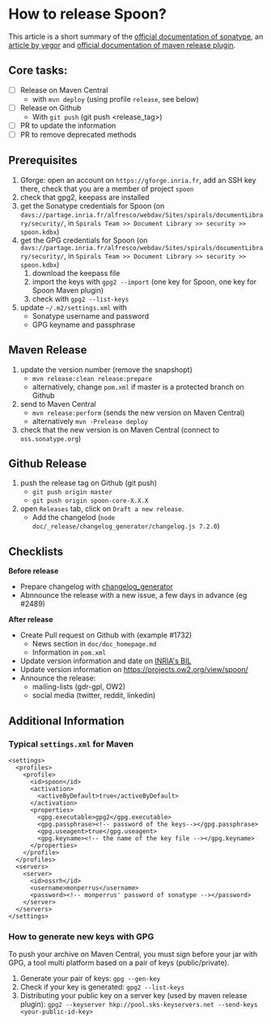 # How to release Spoon?

This article is a short summary of the [official documentation of sonatype](http://central.sonatype.org/pages/ossrh-guide.html), an [article by yegor](http://www.yegor256.com/2014/08/19/how-to-release-to-maven-central.html) and [official documentation of maven release plugin](http://maven.apache.org/maven-release/maven-release-plugin/).

## Core tasks:

* [ ] Release on Maven Central
    * with `mvn deploy` (using profile `release`, see below)
* [ ] Release on Github
    * With `git push` (git push <release_tag>)
* [ ] PR to update the information
* [ ] PR to remove deprecated methods

## Prerequisites

1. Gforge: open an account on `https://gforge.inria.fr`, add an SSH key there, check that you are a member of project `spoon`
1. check that gpg2, keepass are installed
1. get the Sonatype credentials for Spoon (on `davs://partage.inria.fr/alfresco/webdav/Sites/spirals/documentLibrary/security/`, in `Spirals Team >> Document Library >> security >> spoon.kdbx`)
1. get the GPG credentials for Spoon (on `davs://partage.inria.fr/alfresco/webdav/Sites/spirals/documentLibrary/security/`, in `Spirals Team >> Document Library >> security >> spoon.kdbx`)
    1. download the keepass file
    1. import the keys with `gpg2 --import` (one key for Spoon, one key for Spoon Maven plugin)
    1. check with `gpg2 --list-keys`
1. update  `~/.m2/settings.xml`  with
    * Sonatype username and password
    * GPG keyname and passphrase

## Maven Release

1. update the version number (remove the snapshopt)
    * `mvn release:clean release:prepare`
    * alternatively, change `pom.xml` if master is a protected branch on Github
1. send to Maven Central
    * `mvn release:perform` (sends the new version on Maven Central)
    * alternatively `mvn -Prelease deploy`
1. check that the new version is on Maven Central (connect to `oss.sonatype.org`)

## Github Release
1. push the release tag on Github (git push)
    - `git push origin master`
    - `git push origin spoon-core-X.X.X`
1. open `Releases` tab, click on `Draft a new release`.
    - Add the changelod (`node doc/_release/changelog_generator/changelog.js 7.2.0`)

## Checklists 

**Before release**

- Prepare changelog with [changelog_generator](https://github.com/INRIA/spoon/tree/master/doc/_release/changelog_generator)
- Abnnounce the release with a new issue, a few days in advance (eg #2489)

**After release**

- Create Pull request on Github with (example #1732)
    - News section in `doc/doc_homepage.md`
    - Information in `pom.xml`
- Update version information and date on [INRIA's BIL](https://bil.inria.fr/en/software/view/251/tab)
- Update version information on <https://projects.ow2.org/view/spoon/>
- Announce the release:
  * mailing-lists (gdr-gpl, OW2)
  * social media (twitter, reddit, linkedin)  

## Additional Information
###  Typical `settings.xml` for Maven

```
<settings>
  <profiles>
    <profile>
      <id>spoon</id>
      <activation>
        <activeByDefault>true</activeByDefault>
      </activation>
      <properties>
        <gpg.executable>gpg2</gpg.executable>
        <gpg.passphrase><!-- password of the keys--></gpg.passphrase>
        <gpg.useagent>true</gpg.useagent>
        <gpg.keyname><!-- the name of the key file --></gpg.keyname> 
      </properties>
    </profile>
  </profiles>
  <servers>
    <server>
      <id>ossrh</id>
      <username>monperrus</username>
      <password><!-- monperrus' password of sonatype --></password>
    </server>
  </servers>
</settings>
```

### How to generate new keys with GPG

To push your archive on Maven Central, you must sign before your jar with GPG, a tool multi platform based on a pair of keys (public/private).

1. Generate your pair of keys: `gpg --gen-key`
2. Check if your key is generated: `gpg2 --list-keys`
3. Distributing your public key on a server key (used by maven release plugin): `gpg2 --keyserver hkp://pool.sks-keyservers.net --send-keys <your-public-id-key>`


